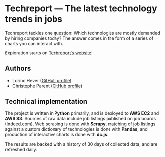 # Techreport — The latest technology trends in jobs

Techreport tackles one question: Which technologies are mostly demanded by hiring companies today? The answer comes in the form of a series of charts you can interact with.

Exploration starts on [Techreport’s website](http://techreport.ninja)!

## Authors

- Lorinc Hever ([GitHub profile](https://github.com/lorinchever))
- Christophe Parent ([GitHub profile](https://github.com/Ooxie))

## Technical implementation

The project is written in **Python** primarily, and is deployed to **AWS EC2** and **AWS S3**. Sources of raw data include job listings published on job boards (Indeed.com). Web scraping is done with **Scrapy**, matching of job listings against a custom dictionary of technologies is done with **Pandas**, and production of interactive charts is done with **dc.js**.

The results are backed with a history of 30 days of collected data, and are refreshed daily.
